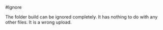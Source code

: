 #Ignore

The folder build can be ignored completely. It has nothing to do with any other files. It is a wrong upload.
